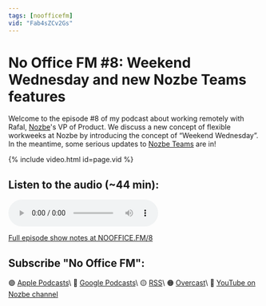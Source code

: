 ```yaml
---
tags: [noofficefm]
vid: "Fab4sZCv2Gs"
---
```


# No Office FM #8: Weekend Wednesday and new Nozbe Teams features

Welcome to the episode #8 of my podcast about working remotely with Rafal, [Nozbe][n]'s VP of Product. We discuss a new concept of flexible workweeks at Nozbe by introducing the concept of “Weekend Wednesday”. In the meantime, some serious updates to [Nozbe Teams][n] are in!

{% include video.html id=page.vid %}

<!--More-->

## Listen to the audio (~44 min):

<audio controls>
<source src="https://media.transistor.fm/8c8e1349/4b16453b.mp3" type="audio/mpeg">
</audio>



[Full episode show notes at NOOFFICE.FM/8](https://nooffice.fm/8)

## Subscribe "No Office FM":

🟣 [Apple Podcasts](https://podcasts.apple.com/podcast/no-office/id1527466890)\\
🔵 [Google Podcasts](https://podcasts.google.com/feed/aHR0cHM6Ly9mZWVkcy50cmFuc2lzdG9yLmZtL25vb2ZmaWNl)\\
🟡 [RSS](https://nozbe.com/nooffice.rss)\\
🟠 [Overcast](https://overcast.fm/itunes1527466890/no-office)\\
🔴 [YouTube on Nozbe channel](https://youtube.com/NozbeCom)

[n]: https://nozbe.com/?a=mike
